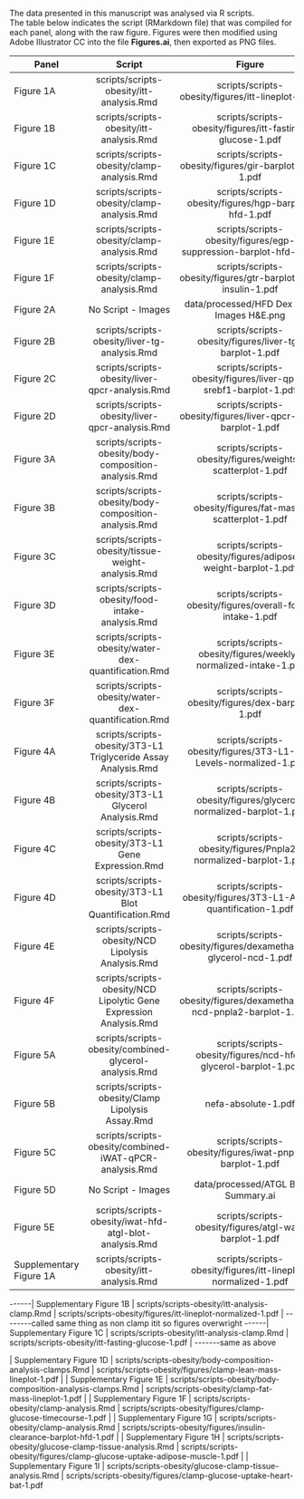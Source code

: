 The data presented in this manuscript was analysed via R scripts.  
The table below indicates the script (RMarkdown file) that was compiled for each panel, along with the raw figure.
Figures were then modified using Adobe Illustrator CC  into the file **Figures.ai**, then exported as PNG files.

| Panel | Script | Figure |
|-------|:---------------------------------:|:-----------------------------------------------------------------------------------:|
| Figure 1A | scripts/scripts-obesity/itt-analysis.Rmd | scripts/scripts-obesity/figures/itt-lineplot-1.pdf |
| Figure 1B | scripts/scripts-obesity/itt-analysis.Rmd | scripts/scripts-obesity/figures/itt-fasting-glucose-1.pdf |
| Figure 1C | scripts/scripts-obesity/clamp-analysis.Rmd | scripts/scripts-obesity/figures/gir-barplot-hfd-1.pdf |
| Figure 1D | scripts/scripts-obesity/clamp-analysis.Rmd | scripts/scripts-obesity/figures/hgp-barplot-hfd-1.pdf |
| Figure 1E | scripts/scripts-obesity/clamp-analysis.Rmd | scripts/scripts-obesity/figures/egp-suppression-barplot-hfd-1.pdf |
| Figure 1F | scripts/scripts-obesity/clamp-analysis.Rmd | scripts/scripts-obesity/figures/gtr-barplot-hfd-insulin-1.pdf |
| Figure 2A | No Script - Images | data/processed/HFD Dex Liver Images H&E.png |
| Figure 2B | scripts/scripts-obesity/liver-tg-analysis.Rmd | scripts/scripts-obesity/figures/liver-tg-barplot-1.pdf |
| Figure 2C | scripts/scripts-obesity/liver-qpcr-analysis.Rmd | scripts/scripts-obesity/figures/liver-qpcr-srebf1-barplot-1.pdf |
| Figure 2D | scripts/scripts-obesity/liver-qpcr-analysis.Rmd | scripts/scripts-obesity/figures/liver-qpcr-fasn-barplot-1.pdf |
| Figure 3A | scripts/scripts-obesity/body-composition-analysis.Rmd | scripts/scripts-obesity/figures/weights-scatterplot-1.pdf |
| Figure 3B | scripts/scripts-obesity/body-composition-analysis.Rmd | scripts/scripts-obesity/figures/fat-mass-scatterplot-1.pdf |
| Figure 3C | scripts/scripts-obesity/tissue-weight-analysis.Rmd | scripts/scripts-obesity/figures/adipose-weight-barplot-1.pdf |
| Figure 3D | scripts/scripts-obesity/food-intake-analysis.Rmd | scripts/scripts-obesity/figures/overall-food-intake-1.pdf |
| Figure 3E | scripts/scripts-obesity/water-dex-quantification.Rmd | scripts/scripts-obesity/figures/weekly-normalized-intake-1.pdf |
| Figure 3F | scripts/scripts-obesity/water-dex-quantification.Rmd | scripts/scripts-obesity/figures/dex-barplot-1.pdf |
| Figure 4A | scripts/scripts-obesity/3T3-L1 Triglyceride Assay Analysis.Rmd | scripts/scripts-obesity/figures/3T3-L1-TG-Levels-normalized-1.pdf |
| Figure 4B | scripts/scripts-obesity/3T3-L1 Glycerol Analysis.Rmd | scripts/scripts-obesity/figures/glycerol-normalized-barplot-1.pdf |
| Figure 4C | scripts/scripts-obesity/3T3-L1 Gene Expression.Rmd | scripts/scripts-obesity/figures/Pnpla2-normalized-barplot-1.pdf |
| Figure 4D | scripts/scripts-obesity/3T3-L1 Blot Quantification.Rmd | scripts/scripts-obesity/figures/3T3-L1-ATGL-quantification-1.pdf |
| Figure 4E | scripts/scripts-obesity/NCD Lipolysis Analysis.Rmd | scripts/scripts-obesity/figures/dexamethasone-glycerol-ncd-1.pdf |
| Figure 4F | scripts/scripts-obesity/NCD Lipolytic Gene Expression Analysis.Rmd | scripts/scripts-obesity/figures/dexamethasone-ncd-pnpla2-barplot-1.pdf |
| Figure 5A | scripts/scripts-obesity/combined-glycerol-analysis.Rmd | scripts/scripts-obesity/figures/ncd-hfd-glycerol-barplot-1.pdf |
| Figure 5B | scripts/scripts-obesity/Clamp Lipolysis Assay.Rmd | nefa-absolute-1.pdf
| Figure 5C | scripts/scripts-obesity/combined-iWAT-qPCR-analysis.Rmd | scripts/scripts-obesity/figures/iwat-pnpla2-barplot-1.pdf |
| Figure 5D | No Script - Images | data/processed/ATGL Blot Summary.ai |***
| Figure 5E | scripts/scripts-obesity/iwat-hfd-atgl-blot-analysis.Rmd | scripts/scripts-obesity/figures/atgl-wat-barplot-1.pdf |
| Supplementary Figure 1A | scripts/scripts-obesity/itt-analysis.Rmd | scripts/scripts-obesity/figures/itt-lineplot-normalized-1.pdf |

------| Supplementary Figure 1B | scripts/scripts-obesity/itt-analysis-clamp.Rmd | scripts/scripts-obesity/figures/itt-lineplot-normalized-1.pdf | --------called same thing as non clamp itit so figures overwright
------| Supplementary Figure 1C | scripts/scripts-obesity/itt-analysis-clamp.Rmd | scripts/scripts-obesity/itt-fasting-glucose-1.pdf | -------same as above

| Supplementary Figure 1D | scripts/scripts-obesity/body-composition-analysis-clamps.Rmd | scripts/scripts-obesity/figures/clamp-lean-mass-lineplot-1.pdf |
| Supplementary Figure 1E | scripts/scripts-obesity/body-composition-analysis-clamps.Rmd | scripts/scripts-obesity/clamp-fat-mass-lineplot-1.pdf |
| Supplementary Figure 1F | scripts/scripts-obesity/clamp-analysis.Rmd | scripts/scripts-obesity/figures/clamp-glucose-timecourse-1.pdf |
| Supplementary Figure 1G | scripts/scripts-obesity/clamp-analysis.Rmd | scripts/scripts-obesity/figures/insulin-clearance-barplot-hfd-1.pdf |
| Supplementary Figure 1H | scripts/scripts-obesity/glucose-clamp-tissue-analysis.Rmd | scripts/scripts-obesity/figures/clamp-glucose-uptake-adipose-muscle-1.pdf |
| Supplementary Figure 1I | scripts/scripts-obesity/glucose-clamp-tissue-analysis.Rmd | scripts/scripts-obesity/figures/clamp-glucose-uptake-heart-bat-1.pdf